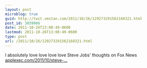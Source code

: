 ```yaml
---
layout: post
microblog: true
guid: http://twit.vmstan.com/2011/10/26/129273291562168321.html
post_id: 3039966
date: 2011-10-26T13:08:49-0600
lastmod: 2011-10-26T13:08:49-0600
type: post
url: /2011/10/26/129273291562168321.html
---
```

I absolutely love love love love Steve Jobs' thoughts on Fox News <a href="http://www.applexec.com/2011/10/steve-jobs-thoughts-on-fox-news/">applexec.com/2011/10/steve-…</a>
